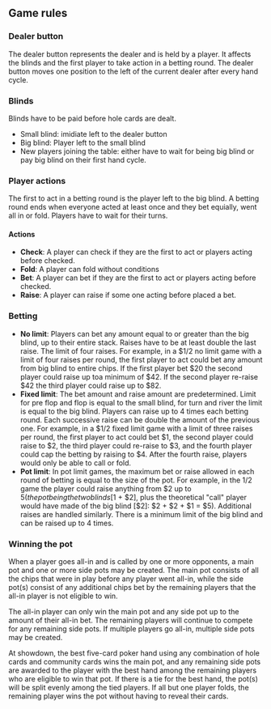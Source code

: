 ## Game rules
### Dealer button
The dealer button represents the dealer and is held by a player. It affects the blinds and the first player to take action in a betting round. The dealer button moves one position to the left of the current dealer after every hand cycle.

### Blinds
Blinds have to be paid before hole cards are dealt.
- Small blind: imidiate left to the dealer button
- Big blind: Player left to the small blind
- New players joining the table: either have to wait for being big blind or pay
big blind on their first hand cycle.

### Player actions
The first to act in a betting round is the player left to the big blind.
A betting round ends when everyone acted at least once and they
bet equially, went all in or fold.
Players have to wait for their turns.
#### Actions
- **Check**: A player can check if they are the first to act or players acting before checked.
- **Fold**: A player can fold without conditions
- **Bet**: A player can bet if they are the first to act or players acting before checked.
- **Raise**: A player can raise if some one acting before placed a bet.

### Betting
- **No limit**: Players can bet any amount equal to or greater than the big blind, up to their entire stack. Raises have to be at least double the last raise. The limit of four raises.
For example, in a $1/2 no limit game with a limit of four raises per round, the first player to act could bet any amount from big blind to entire chips. If the first player bet $20 the second player could raise up toa minimum of $42.
If the second player re-raise $42 the third player could raise up to $82.
- **Fixed limit**: The bet amount and raise amount are predetermined. Limit for pre flop and flop is equal to the small blind, for turn and river the limit is equal to the big blind.
Players can raise up to 4 times each betting round. Each successive raise can be double the amount of the previous one.
For example, in a $1/2 fixed limit game with a limit of three raises per round, the first player to act could bet $1,
the second player could raise to $2, the third player could re-raise to $3, and the fourth player could cap the betting by raising to $4.
After the fourth raise, players would only be able to call or fold.
- **Pot limit**: In pot limit games, the maximum bet or raise allowed in each round of betting is equal to the size of the pot.
For example, in the $1/$2 game the player could raise anything from $2 up to $5 (the pot being the two blinds [$1 + $2], plus the theoretical "call" player would have made of the big blind [$2]: $2 + $2 + $1 = $5). Additional raises are handled similarly.
There is a minimum limit of the big blind and can be raised up to 4 times.

### Winning the pot
When a player goes all-in and is called by one or more opponents, a main pot and one or more side pots may be created.
The main pot consists of all the chips that were in play before any player went all-in, while the side pot(s) consist
of any additional chips bet by the remaining players that the all-in player is not eligible to win.

The all-in player can only win the main pot and any side pot up to the amount of their all-in bet.
The remaining players will continue to compete for any remaining side pots. If multiple players go all-in, multiple side pots may be created.

At showdown, the best five-card poker hand using any combination of hole cards and community cards wins the main pot,
and any remaining side pots are awarded to the player with the best hand among the remaining players who are eligible to win that pot.
If there is a tie for the best hand, the pot(s) will be split evenly among the tied players. If all but one player folds, the remaining player wins the pot without having to reveal their cards.
